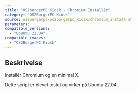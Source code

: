```yaml
---
title: "OS2borgerPC Kiosk - Chromium Installér"
category: "OS2BorgerPC Kiosk"
source: os2borgerpc/os2borgerpc_kiosk/chromium_install.sh
parameters:
compatible_versions:
  - "Ubuntu 22.04"
compatible_images:
  - "OS2BorgerPC Kiosk"
---
```


## Beskrivelse
Installér Chromium og en minimal X.

Dette script er blevet testet og virker på Ubuntu 22.04.